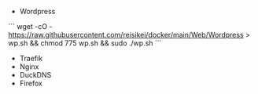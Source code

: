 * Wordpress

´´´
wget  -cO - https://raw.githubusercontent.com/reisikei/docker/main/Web/Wordpress > wp.sh && chmod 775 wp.sh && sudo ./wp.sh
´´´

* Traefik
* Nginx
* DuckDNS
* Firefox
